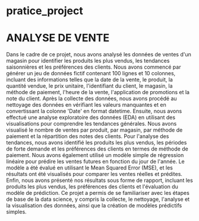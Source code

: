 # pratice_project
# ANALYSE DE VENTE

Dans le cadre de ce projet, nous avons analysé les données de ventes d'un magasin pour identifier les produits les plus vendus, les tendances saisonnières et les préférences des clients. Nous avons commencé par générer un jeu de données fictif contenant 100 lignes et 10 colonnes, incluant des informations telles que la date de la vente, le produit, la quantité vendue, le prix unitaire, l'identifiant du client, le magasin, la méthode de paiement, l'heure de la vente, l'application de promotions et la note du client.
Après la collecte des données, nous avons procédé au nettoyage des données en vérifiant les valeurs manquantes et en convertissant la colonne 'Date' en format datetime. Ensuite, nous avons effectué une analyse exploratoire des données (EDA) en utilisant des visualisations pour comprendre les tendances générales. Nous avons visualisé le nombre de ventes par produit, par magasin, par méthode de paiement et la répartition des notes des clients.
Pour l'analyse des tendances, nous avons identifié les produits les plus vendus, les périodes de forte demande et les préférences des clients en termes de méthode de paiement. Nous avons également utilisé un modèle simple de régression linéaire pour prédire les ventes futures en fonction du jour de l'année. Le modèle a été évalué en utilisant le Mean Squared Error (MSE), et les résultats ont été visualisés pour comparer les ventes réelles et prédites.
Enfin, nous avons présenté nos résultats sous forme de rapport, incluant les produits les plus vendus, les préférences des clients et l'évaluation du modèle de prédiction. Ce projet a permis de se familiariser avec les étapes de base de la data science, y compris la collecte, le nettoyage, l'analyse et la visualisation des données, ainsi que la création de modèles prédictifs simples.
